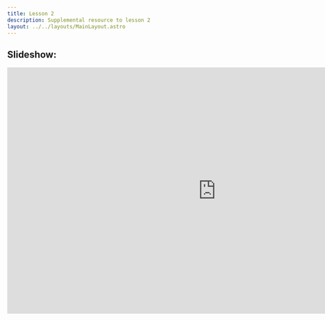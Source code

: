 ```yaml
---
title: Lesson 2
description: Supplemental resource to lesson 2
layout: ../../layouts/MainLayout.astro
---
```


## Slideshow:
<iframe src="https://docs.google.com/presentation/d/e/2PACX-1vTn61z3-lh38czDHjlCpJoH3sBFnUO8k2CEUXdFn4GtgSkMzj2dYHc2JCZ6qsZdyT96NWIVusQNva5F/embed?start=false&loop=false&delayms=3000" frameborder="0" width="960" height="569" allowfullscreen="true" mozallowfullscreen="true" webkitallowfullscreen="true"></iframe>
